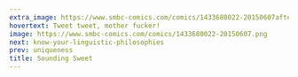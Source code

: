 ```yaml
---
extra_image: https://www.smbc-comics.com/comics/1433680022-20150607after.png
hovertext: Tweet tweet, mother fucker!
image: https://www.smbc-comics.com/comics/1433680022-20150607.png
next: know-your-linguistic-philosophies
prev: uniqueness
title: Sounding Sweet
---
```

